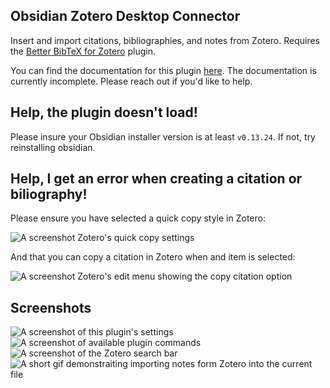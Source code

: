 ## Obsidian Zotero Desktop Connector

Insert and import citations, bibliographies, and notes from Zotero. Requires the [Better BibTeX for Zotero](https://retorque.re/zotero-better-bibtex/installation/) plugin.

You can find the documentation for this plugin [here](https://github.com/mgmeyers/obsidian-zotero-desktop-connector/blob/main/docs/README.md). The documentation is currently incomplete. Please reach out if you'd like to help.

## Help, the plugin doesn't load!

Please insure your Obsidian installer version is at least `v0.13.24`. If not, try reinstalling obsidian.

## Help, I get an error when creating a citation or biliography!

Please ensure you have selected a quick copy style in Zotero:

<img src="https://raw.githubusercontent.com/mgmeyers/obsidian-zotero-desktop-connector/main/screenshots/04.png" alt="A screenshot Zotero's quick copy settings">

And that you can copy a citation in Zotero when and item is selected:

<img src="https://raw.githubusercontent.com/mgmeyers/obsidian-zotero-desktop-connector/main/screenshots/05.png" alt="A screenshot Zotero's edit menu showing the copy citation option">


## Screenshots

<img src="https://raw.githubusercontent.com/mgmeyers/obsidian-zotero-desktop-connector/main/screenshots/01.png" alt="A screenshot of this plugin's settings">

<img src="https://raw.githubusercontent.com/mgmeyers/obsidian-zotero-desktop-connector/main/screenshots/02.png" alt="A screenshot of available plugin commands">

<img src="https://raw.githubusercontent.com/mgmeyers/obsidian-zotero-desktop-connector/main/screenshots/03.png" alt="A screenshot of the Zotero search bar">

<img src="https://raw.githubusercontent.com/mgmeyers/obsidian-zotero-desktop-connector/main/screenshots/demo.gif" alt="A short gif demonstraiting importing notes form Zotero into the current file">